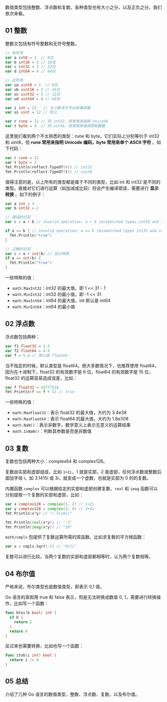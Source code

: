 数值类型包括整数、浮点数和复数，各种类型也有大小之分，以及正负之分，我们依次来看。



## 01 整数

整数又包括有符号整数和无符号整数。

```go
// 有符号
var a int8 = 1  // 8位
var b int16 = 2	// 16位
var c int32 = 3 // 32位
var d int64 = 4 // 64位

// 无符号
var ua uint8 = 1  // 8位
var ub uint16 = 2 // 16位
var uc uint32 = 3 // 32位
var ud uint64 = 4 // 64位

var i int = 12   // 大小取决于平台和编译器
var ui uint = 12 // 同上

var r rune = 11 // 同 int32，但常用来指明 Unicode
var t byte = 4  // 同 uint8，但常用来强调原始数据
```



这里我们看到两个不太熟悉的类型：rune 和 byte，它们实际上分别等价于 int32 和 uint8，但 **rune 常用来指明 Unicode 编码，byte 常用来单个 ASCII 字符** 。如下代码：

```go
var r rune = 12
var t byte = 2
fmt.Println(reflect.TypeOf(r)) // int32
fmt.Println(reflect.TypeOf(t)) // uint8
```



值得注意的是，以上所有的类型都是属于不同的类型，比如 int 和 int32 是不同的类型。直接对它们进行运算（如加减或比较）将会产生编译错误，需要进行 **显示转换** 。如下的例子：

```go
var a int = 1
var b int32 = 2

// 错误的示范
var c = a + b // invalid operation: a + b (mismatched types int32 and int)

if a == b { // invalid operation: a == b (mismatched types int32 and int)
  fmt.Println("true")
}

// 正确的示范
var c = a + int(b) // 显示转换
if a == int(b) { 
  fmt.Println("true")
}
```



一些特殊的值：

- `math.MaxInt32`：int32 的最大值，即 1 << 31 - 1
- `math.MinInt32`：int32 的最小值，即 -1 << 31
- `math.MaxInt64`：int64 的最大值，int 默认是 int64
- `math.MinInt64`：int64 的最小值



## 02 浮点数

 浮点数包括两种：

```go
var f1 float32 = 2.3
var f2 float64 = 4.5
var f = 5.4 // 默认是 float64
```

当不指定的时候，默认类型是 float64。绝大多数情况下，也推荐使用 float64，因为在十进制下，float32 的有效数字是 6 位，float64 的有效数字是 15 位，float32 的运算容易造成误差，比如：

```go
var f float32 = 16777216
fmt.Println(f == f + 1) // true
```



一些特殊的值：

- `math.MaxFloat32`：表示 float32 的最大值，大约为 3.4e38
- `math.MaxFloat64`：表示 float64 的最大值，大约为 1.8e308
- `math.NaN()`：表示非数字，数学意义上表示无意义的运算结果
- `math.IsNaN()`：判断其参数是否是非数值



## 03 复数

复数也包括两种大小：complex64 和 complex128。

复数由实部和虚部组成，比如 `1+2i`，1 就是实部，2 是虚部，任何浮点数或整数后面加字母 i，如 3.1415i 或 3i，就变成一个虚数，也就是实部为 0 的的复数。

内置函数 `complex` 可以根据给定的实部和虚部创建复数，`real` 和 `imag` 函数可以分别提取一个复数的实部和虚部，比如：

```go
var x complex128 = complex(1, 2) // 1+2i
var y complex128 = complex(3, 4) // 3+4i
fmt.Println(x*y) // "(-5+10i)"

fmt.Println(real(x*y)) // "-5"
fmt.Println(imag(x*y)) // "10"
```



`math/cmplx` 包提供了复数运算所需的库函数，比如求复数的平方根函数：

```go
var x = cmplx.Sqrt(-1) // "0+1i"
```



复数可以进行比较，当两个复数的实部和虚部都相等时，认为两个复数相等。

## 04 布尔值

严格来说，布尔类型也是数值类型，即表示 0,1 值。

Go 语言的真假用 true 和 false 表示，但是无法转换成数值 0, 1，需要进行转换操作，比如写一个函数：

```go
func btoi(b bool) int {
  if b {
    return 1
  }
  return 0
}
```



反过来也需要转换，比如也写一个函数：

```go
func itob(i int) bool {
  return i != 0
}
```



## 05 总结

介绍了几种 Go 语言的数值类型，整数、浮点数、复数，以及布尔值。

